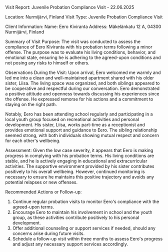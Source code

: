 Visit Report: Juvenile Probation Compliance Visit - 22.06.2025

Location: Nurmijärvi, Finland
Visit Type: Juvenile Probation Compliance Visit

Client Information:
Name: Eero Kiviranta
Address: Mäkelänkatu 12 A, 04300 Nurmijärvi, Finland

Summary of Visit Purpose:
The visit was conducted to assess the compliance of Eero Kiviranta with his probation terms following a minor offense. The purpose was to evaluate his living conditions, behavior, and emotional state, ensuring he is adhering to the agreed-upon conditions and not posing any risks to himself or others.

Observations During the Visit:
Upon arrival, Eero welcomed me warmly and led me into a clean and well-maintained apartment shared with his older sister, Liisa. The living space was organized, and both siblings appeared to be cooperative and respectful during our conversation. Eero demonstrated a positive attitude and openness towards discussing his experiences since the offense. He expressed remorse for his actions and a commitment to staying on the right path.

Notably, Eero has been attending school regularly and participating in a local youth group focused on recreational activities and personal development. His sister, Liisa, works part-time as a receptionist and provides emotional support and guidance to Eero. The sibling relationship seemed strong, with both individuals showing mutual respect and concern for each other's wellbeing.

Assessment:
Given the low case severity, it appears that Eero is making progress in complying with his probation terms. His living conditions are stable, and he is actively engaging in educational and extracurricular activities. The supportive environment provided by his sister contributes positively to his overall wellbeing. However, continued monitoring is necessary to ensure he maintains this positive trajectory and avoids any potential relapses or new offenses.

Recommended Actions or Follow-up:
1. Continue regular probation visits to monitor Eero's compliance with the agreed-upon terms.
2. Encourage Eero to maintain his involvement in school and the youth group, as these activities contribute positively to his personal development.
3. Offer additional counseling or support services if needed, should any concerns arise during future visits.
4. Schedule a follow-up visit within three months to assess Eero's progress and adjust any necessary support services accordingly.